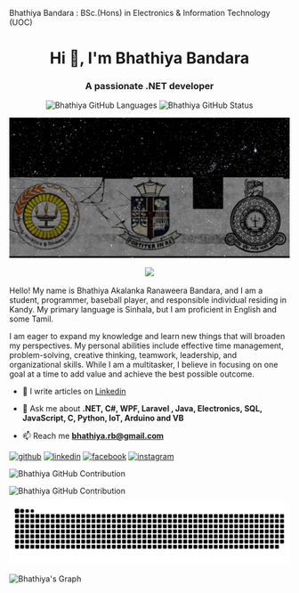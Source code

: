 Bhathiya Bandara : BSc.(Hons) in Electronics & Information Technology (UOC)

<h1 align="center">Hi 👋, I'm Bhathiya Bandara</h1>
<h3 align="center">A passionate .NET developer</h3>

<p align="center">
  <a>
    <img src="https://denvercoder1-github-readme-stats.vercel.app/api/top-langs/?username=bhathi97&langs_count=8&layout=compact&theme=react&border_color=7F3FBF&bg_color=0D1117&title_color=F85D7F&icon_color=F8D866" alt="Bhathiya GitHub Languages" height="150"/>
  </a>  
  <a>
    <img src="https://github-readme-streak-stats.herokuapp.com/?user=bhathi97&theme=radical&border=7F3FBF&background=0D1117" alt="Bhathiya GitHub Status" height="150"/>
  </a>
</p>


![I am GitHub Readme Generator's creator](https://github.com/bhathi97/bhathi97/blob/main/Banner.gif)

<p align="center"> 
  <img src="https://profile-counter.glitch.me/bhathi97/count.svg" />
</p>

Hello! My name is Bhathiya Akalanka Ranaweera Bandara, and I am a student, programmer, baseball player, and responsible individual residing in Kandy. My primary language is Sinhala, but I am proficient in English and some Tamil.

I am eager to expand my knowledge and learn new things that will broaden my perspectives. My personal abilities include effective time management, problem-solving, creative thinking, teamwork, leadership, and organizational skills. While I am a multitasker, I believe in focusing on one goal at a time to add value and achieve the best possible outcome.

- 📝 I write articles on [Linkedin](www.linkedin.com/in/bhathiya-bandara)

- 💬 Ask me about **.NET, C#, WPF, Laravel , Java, Electronics, SQL, JavaScript, C, Python, IoT, Arduino and VB**

- 📫 Reach me **bhathiya.rb@gmail.com**

[<img src='https://cdn.jsdelivr.net/npm/simple-icons@3.0.1/icons/github.svg' alt='github' height='40'>](https://github.com/bhathi97)  [<img src='https://cdn.jsdelivr.net/npm/simple-icons@3.0.1/icons/linkedin.svg' alt='linkedin' height='40'>](https://www.linkedin.com/in/Bhathiya_Bandara/)  [<img src='https://cdn.jsdelivr.net/npm/simple-icons@3.0.1/icons/facebook.svg' alt='facebook' height='40'>](https://www.facebook.com/Bhathiya_R_Bandara)  [<img src='https://cdn.jsdelivr.net/npm/simple-icons@3.0.1/icons/instagram.svg' alt='instagram' height='40'>](https://www.instagram.com/bhathiya_r_bandara/)  

<p align="left">
  <a>
    <img src="https://github-profile-summary-cards.vercel.app/api/cards/profile-details?username=bhathi97&theme=radical" alt="Bhathiya GitHub Contribution"/>
  </a>
</p>

<p align="left">
  <a>
    <img src="https://denvercoder1-github-readme-stats.vercel.app/api?username=bhathi97&show_icons=true&count_private=true&theme=react&border_color=7F3FBF&bg_color=0D1117&title_color=F85D7F&icon_color=F8D866%22%20height=%22192px%22%20width=%2249.5%%22" alt="Bhathiya GitHub Contribution"/>
  </a>
</p>


<picture>
  <source
    media="(prefers-color-scheme: dark)"
    srcset="https://raw.githubusercontent.com/platane/snk/output/github-contribution-grid-snake-dark.svg"
  />
  <source
    media="(prefers-color-scheme: light)"
    srcset="https://raw.githubusercontent.com/platane/snk/output/github-contribution-grid-snake.svg"
  />
  <img
    alt="github contribution grid snake animation"
    src="https://raw.githubusercontent.com/platane/snk/output/github-contribution-grid-snake.svg"
  />
</picture>

![Bhathiya's Graph](https://github-readme-activity-graph.vercel.app/graph?username=bhathi97&custom_title=Bhathiya%20Bandara%27s%20GitHub%20Activity%20Graph&bg_color=0D1117&color=7F3FBF&line=7F3FBF&point=7F3FBF&area_color=FFFFFF&title_color=FFFFFF&area=true)



















